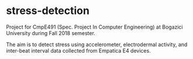 # stress-detection

Project for CmpE491 (Spec. Project In Computer Engineering) at Bogazici University during Fall 2018 semester.

The aim is to detect stress using accelerometer, electrodermal activity, and inter-beat interval data collected from Empatica E4 devices.
